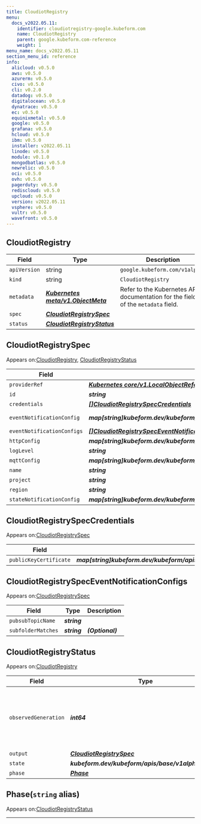 ```yaml
---
title: CloudiotRegistry
menu:
  docs_v2022.05.11:
    identifier: cloudiotregistry-google.kubeform.com
    name: CloudiotRegistry
    parent: google.kubeform.com-reference
    weight: 1
menu_name: docs_v2022.05.11
section_menu_id: reference
info:
  alicloud: v0.5.0
  aws: v0.5.0
  azurerm: v0.5.0
  civo: v0.5.0
  cli: v0.2.0
  datadog: v0.5.0
  digitalocean: v0.5.0
  dynatrace: v0.5.0
  ec: v0.5.0
  equinixmetal: v0.5.0
  google: v0.5.0
  grafana: v0.5.0
  hcloud: v0.5.0
  ibm: v0.5.0
  installer: v2022.05.11
  linode: v0.5.0
  module: v0.1.0
  mongodbatlas: v0.5.0
  newrelic: v0.5.0
  oci: v0.5.0
  ovh: v0.5.0
  pagerduty: v0.5.0
  rediscloud: v0.5.0
  upcloud: v0.5.0
  version: v2022.05.11
  vsphere: v0.5.0
  vultr: v0.5.0
  wavefront: v0.5.0
---
```


## CloudiotRegistry
| Field | Type | Description |
| ------ | ----- | ----------- |
| `apiVersion` | string | `google.kubeform.com/v1alpha1` |
|    `kind` | string | `CloudiotRegistry` |
| `metadata` | ***[Kubernetes meta/v1.ObjectMeta](https://v1-22.docs.kubernetes.io/docs/reference/generated/kubernetes-api/v1.22/#objectmeta-v1-meta)***|Refer to the Kubernetes API documentation for the fields of the `metadata` field.|
| `spec` | ***[CloudiotRegistrySpec](#cloudiotregistryspec)***||
| `status` | ***[CloudiotRegistryStatus](#cloudiotregistrystatus)***||
## CloudiotRegistrySpec

Appears on:[CloudiotRegistry](#cloudiotregistry), [CloudiotRegistryStatus](#cloudiotregistrystatus)

| Field | Type | Description |
| ------ | ----- | ----------- |
| `providerRef` | ***[Kubernetes core/v1.LocalObjectReference](https://v1-22.docs.kubernetes.io/docs/reference/generated/kubernetes-api/v1.22/#localobjectreference-v1-core)***||
| `id` | ***string***||
| `credentials` | ***[[]CloudiotRegistrySpecCredentials](#cloudiotregistryspeccredentials)***| ***(Optional)*** |
| `eventNotificationConfig` | ***map[string]kubeform.dev/kubeform/apis/google/v1alpha1.CloudiotRegistrySpecEventNotificationConfig***| ***(Optional)*** Deprecated|
| `eventNotificationConfigs` | ***[[]CloudiotRegistrySpecEventNotificationConfigs](#cloudiotregistryspeceventnotificationconfigs)***| ***(Optional)*** |
| `httpConfig` | ***map[string]kubeform.dev/kubeform/apis/google/v1alpha1.CloudiotRegistrySpecHttpConfig***| ***(Optional)*** |
| `logLevel` | ***string***| ***(Optional)*** |
| `mqttConfig` | ***map[string]kubeform.dev/kubeform/apis/google/v1alpha1.CloudiotRegistrySpecMqttConfig***| ***(Optional)*** |
| `name` | ***string***||
| `project` | ***string***| ***(Optional)*** |
| `region` | ***string***| ***(Optional)*** |
| `stateNotificationConfig` | ***map[string]kubeform.dev/kubeform/apis/google/v1alpha1.CloudiotRegistrySpecStateNotificationConfig***| ***(Optional)*** |
## CloudiotRegistrySpecCredentials

Appears on:[CloudiotRegistrySpec](#cloudiotregistryspec)

| Field | Type | Description |
| ------ | ----- | ----------- |
| `publicKeyCertificate` | ***map[string]kubeform.dev/kubeform/apis/google/v1alpha1.CloudiotRegistrySpecCredentialsPublicKeyCertificate***| ***(Optional)*** |
## CloudiotRegistrySpecEventNotificationConfigs

Appears on:[CloudiotRegistrySpec](#cloudiotregistryspec)

| Field | Type | Description |
| ------ | ----- | ----------- |
| `pubsubTopicName` | ***string***||
| `subfolderMatches` | ***string***| ***(Optional)*** |
## CloudiotRegistryStatus

Appears on:[CloudiotRegistry](#cloudiotregistry)

| Field | Type | Description |
| ------ | ----- | ----------- |
| `observedGeneration` | ***int64***| ***(Optional)*** Resource generation, which is updated on mutation by the API Server.|
| `output` | ***[CloudiotRegistrySpec](#cloudiotregistryspec)***| ***(Optional)*** |
| `state` | ***kubeform.dev/kubeform/apis/base/v1alpha1.State***| ***(Optional)*** |
| `phase` | ***[Phase](#phase)***| ***(Optional)*** |
## Phase(`string` alias)

Appears on:[CloudiotRegistryStatus](#cloudiotregistrystatus)

---
